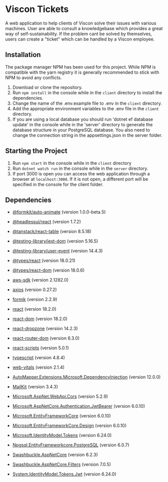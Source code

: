 # Viscon Tickets

A web application to help clients of Viscon solve their issues with various machines. User are able to consult a knowledgebase which provides a great way of self-sustainability. If the problem cant be solved by themselves, users can create a "ticket" which can be handled by a Viscon employee.

## Installation

The package manager NPM has been used for this project. While NPM is compatible with the yarn registry it is generally recommended to stick with NPM to avoid any conflicts. 

1. Download or clone the repository.
2. Run `npm install` in the console while in the `client` directory to install the dependencies.
3. Change the name of the .env.example file to .env in the `client` directory.
4. Add the appropriate environment variables to the .env file in the `client` directory.
5. If you are using a local database you should run 'dotnet ef database update' in the console while in the 'server' directory to generate the database structure in your PostgreSQL database. You also need to change the
connection string in the appsettings.json in the server folder.


## Starting the Project

1. Run `npm start` in the console while in the `client` directory
2. Run `dotnet watch run` in the console while in the `server` directory.
3. If port 3000 is open you can access the web application through a browser at `localhost:3000`. If it is not open, a different port will be specified in the console for the client folder.

## Dependencies

- [@formkit/auto-animate](https://www.npmjs.com/package/@formkit/auto-animate) (version 1.0.0-beta.5)
- [@headlessui/react](https://www.npmjs.com/package/@headlessui/react) (version 1.7.2)
- [@tanstack/react-table](https://www.npmjs.com/package/@tanstack/react-table) (version 8.5.18)
- [@testing-library/jest-dom](https://www.npmjs.com/package/@testing-library/jest-dom) (version 5.16.5)
- [@testing-library/user-event](https://www.npmjs.com/package/@testing-library/user-event) (version 14.4.3)
- [@types/react](https://www.npmjs.com/package/@types/react) (version 18.0.21)
- [@types/react-dom](https://www.npmjs.com/package/@types/react-dom) (version 18.0.6)
- [aws-sdk](https://www.npmjs.com/package/aws-sdk) (version 2.1282.0)
- [axios](https://www.npmjs.com/package/axios) (version 0.27.2)
- [formik](https://www.npmjs.com/package/formik) (version 2.2.9)
- [react](https://www.npmjs.com/package/react) (version 18.2.0)
- [react-dom](https://www.npmjs.com/package/react-dom) (version 18.2.0)
- [react-dropzone](https://www.npmjs.com/package/react-dropzone) (version 14.2.3)
- [react-router-dom](https://www.npmjs.com/package/react-router-dom) (version 6.3.0)
- [react-scripts](https://www.npmjs.com/package/react-scripts) (version 5.0.1)
- [typescript](https://www.npmjs.com/package/typescript) (version 4.8.4)
- [web-vitals](https://www.npmjs.com/package/web-vitals) (version 2.1.4)

- [AutoMapper.Extensions.Microsoft.DependencyInjection](https://www.nuget.org/packages/AutoMapper.Extensions.Microsoft.DependencyInjection) (version 12.0.0)
- [MailKit](https://www.nuget.org/packages/MailKit) (version 3.4.3)
- [Microsoft.AspNet.WebApi.Cors](https://www.nuget.org/packages/Microsoft.AspNet.WebApi.Cors) (version 5.2.9)
- [Microsoft.AspNetCore.Authentication.JwtBearer](https://www.nuget.org/packages/Microsoft.AspNetCore.Authentication.JwtBearer) (version 6.0.10)
- [Microsoft.EntityFrameworkCore](https://www.nuget.org/packages/Microsoft.EntityFrameworkCore) (version 6.0.10)
- [Microsoft.EntityFrameworkCore.Design](https://www.nuget.org/packages/Microsoft.EntityFrameworkCore.Design) (version 6.0.10)
- [Microsoft.IdentityModel.Tokens](https://www.nuget.org/packages/Microsoft.IdentityModel.Tokens) (version 6.24.0)
- [Npgsql.EntityFrameworkcore.PostgreSQL](https://www.nuget.org/packages/Npgsql.EntityFrameworkcore.PostgreSQL) (version 6.0.7)
- [Swashbuckle.AspNetCore](https://www.nuget.org/packages/Swashbuckle.AspNetCore) (version 6.2.3)
- [Swashbuckle.AspNetCore.Filters](https://www.nuget.org/packages/Swashbuckle.AspNetCore.Filters) (version 7.0.5)
- [System.IdentityModel.Tokens.Jwt](https://www.nuget.org/packages/System.IdentityModel.Tokens.Jwt) (version 6.24.0)